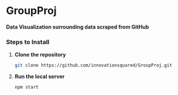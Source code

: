 # GroupProj
**Data Visualization surrounding data scraped from GitHub**  

### Steps to Install

1. **Clone the repository**
   ```bash
   git clone https://github.com/innovationsquared/GroupProj.git   
   ```
2. **Run the local server**
    ```bash
    npm start
    ```
